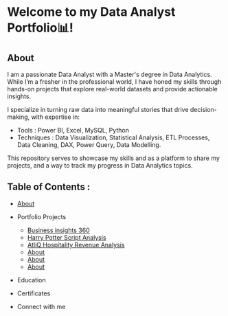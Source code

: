 
# Welcome to my Data Analyst Portfolio📊!



## About 
I am a passionate Data Analyst with a Master's degree in Data Analytics. While I’m a fresher in the professional world, I have honed my skills through hands-on projects that explore real-world datasets and provide actionable insights.

I specialize in turning raw data into meaningful stories that drive decision-making, with expertise in:
- Tools : Power BI, Excel, MySQL, Python
- Techniques : Data Visualization, Statistical Analysis, ETL Processes, Data Cleaning, DAX, Power Query, Data Modelling.

This repository serves to showcase my skills and as a platform to share my projects, and a way to track my progress in Data Analytics topics.

## Table of Contents : 
- <a href="https://github.com/Mahalak4401/Mahalak4401/blob/main/README.md#about" target="_blank">About</a>
- Portfolio Projects
   - <a href="https://github.com/Mahalak4401/PowerBI_Portfolio_Projects/tree/main/Business%20Insights%20360" target="_blank">Business insights 360</a>
   - <a href="https://github.com/Mahalak4401/PowerBI_Portfolio_Projects/tree/main/Harry%20Potter%20Script%20Analysis" target="_blank">Harry Potter Script Analysis</a>
   - <a href="https://github.com/Mahalak4401/PowerBI_Portfolio_Projects/tree/main/AtliQ%20Hospitality%20Revenue%20Analysis" target="_blank">AtliQ Hospitality Revenue Analysis</a>
   - <a href="https://github.com/Mahalak4401/Mahalak4401/blob/main/README.md#about" target="_blank">About</a>
   - <a href="https://github.com/Mahalak4401/Mahalak4401/blob/main/README.md#about" target="_blank">About</a>
   - <a href="https://github.com/Mahalak4401/Mahalak4401/blob/main/README.md#about" target="_blank">About</a>
   
- Education
- Certificates
- Connect with me

